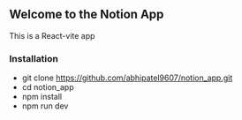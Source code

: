 ## Welcome to the Notion App

This is a React-vite app

### Installation

- git clone https://github.com/abhipatel9607/notion_app.git
- cd notion_app
- npm install
- npm run dev
